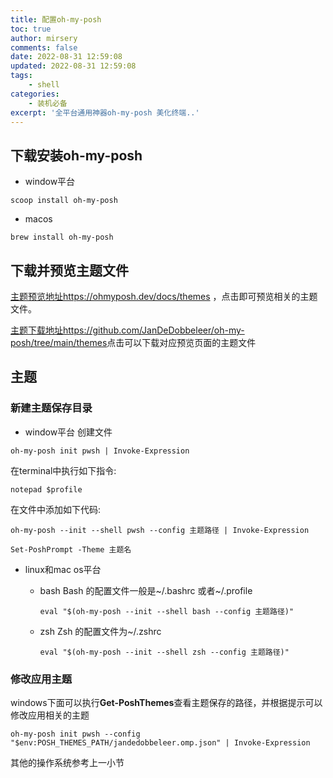 ```yaml
---
title: 配置oh-my-posh
toc: true
author: mirsery
comments: false
date: 2022-08-31 12:59:08
updated: 2022-08-31 12:59:08
tags:
    - shell
categories:
    - 装机必备
excerpt: '全平台通用神器oh-my-posh 美化终端..'
---
```



<!-- toc -->

## 下载安装oh-my-posh

- window平台

```shell
scoop install oh-my-posh
```

- macos

```shell
brew install oh-my-posh
```

## 下载并预览主题文件

[主题预览地址https://ohmyposh.dev/docs/themes](https://ohmyposh.dev/docs/themes) ，点击即可预览相关的主题文件。

[主题下载地址https://github.com/JanDeDobbeleer/oh-my-posh/tree/main/themes](https://github.com/JanDeDobbeleer/oh-my-posh/tree/main/themes)点击可以下载对应预览页面的主题文件

## 主题

### 新建主题保存目录
- window平台
创建文件
```shell
oh-my-posh init pwsh | Invoke-Expression
```
在terminal中执行如下指令:
```shell
notepad $profile
```
在文件中添加如下代码:
```
oh-my-posh --init --shell pwsh --config 主题路径 | Invoke-Expression

Set-PoshPrompt -Theme 主题名 
```

- linux和mac os平台

    - bash
        Bash 的配置文件一般是~/.bashrc 或者~/.profile
        ```shell
        eval "$(oh-my-posh --init --shell bash --config 主题路径)"
        ```
    - zsh
        Zsh 的配置文件为~/.zshrc
        ```shell
        eval "$(oh-my-posh --init --shell zsh --config 主题路径)"
        ```

### 修改应用主题

windows下面可以执行**Get-PoshThemes**查看主题保存的路径，并根据提示可以修改应用相关的主题

```shell
oh-my-posh init pwsh --config "$env:POSH_THEMES_PATH/jandedobbeleer.omp.json" | Invoke-Expression
```

其他的操作系统参考上一小节
